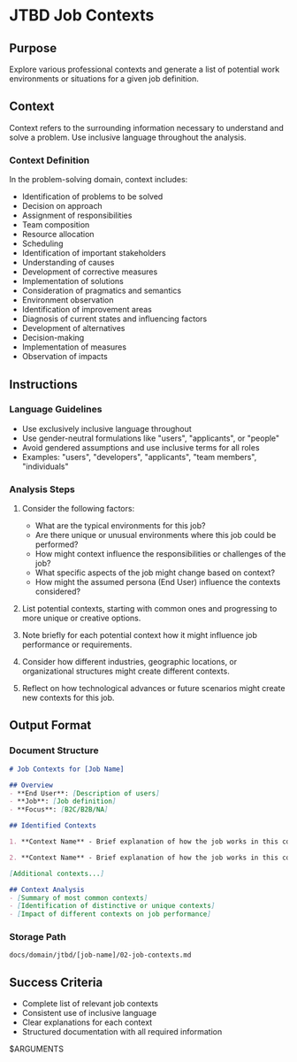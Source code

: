 # JTBD Job Contexts

## Purpose

Explore various professional contexts and generate a list of potential work environments or situations for a given job definition.

## Context

Context refers to the surrounding information necessary to understand and solve a problem. Use inclusive language throughout the analysis.

### Context Definition

In the problem-solving domain, context includes:
- Identification of problems to be solved
- Decision on approach
- Assignment of responsibilities
- Team composition
- Resource allocation
- Scheduling
- Identification of important stakeholders
- Understanding of causes
- Development of corrective measures
- Implementation of solutions
- Consideration of pragmatics and semantics
- Environment observation
- Identification of improvement areas
- Diagnosis of current states and influencing factors
- Development of alternatives
- Decision-making
- Implementation of measures
- Observation of impacts

## Instructions

### Language Guidelines

- Use exclusively inclusive language throughout
- Use gender-neutral formulations like "users", "applicants", or "people"
- Avoid gendered assumptions and use inclusive terms for all roles
- Examples: "users", "developers", "applicants", "team members", "individuals"

### Analysis Steps

1. Consider the following factors:
   - What are the typical environments for this job?
   - Are there unique or unusual environments where this job could be performed?
   - How might context influence the responsibilities or challenges of the job?
   - What specific aspects of the job might change based on context?
   - How might the assumed persona (End User) influence the contexts considered?

2. List potential contexts, starting with common ones and progressing to more unique or creative options.

3. Note briefly for each potential context how it might influence job performance or requirements.

4. Consider how different industries, geographic locations, or organizational structures might create different contexts.

5. Reflect on how technological advances or future scenarios might create new contexts for this job.

## Output Format

### Document Structure

```markdown
# Job Contexts for [Job Name]

## Overview
- **End User**: [Description of users]
- **Job**: [Job definition]
- **Focus**: [B2C/B2B/NA]

## Identified Contexts

1. **Context Name** - Brief explanation of how the job works in this context, highlighting unique aspects or challenges.

2. **Context Name** - Brief explanation of how the job works in this context, highlighting unique aspects or challenges.

[Additional contexts...]

## Context Analysis
- [Summary of most common contexts]
- [Identification of distinctive or unique contexts]
- [Impact of different contexts on job performance]
```

### Storage Path

`docs/domain/jtbd/[job-name]/02-job-contexts.md`

## Success Criteria

- Complete list of relevant job contexts
- Consistent use of inclusive language
- Clear explanations for each context
- Structured documentation with all required information

$ARGUMENTS